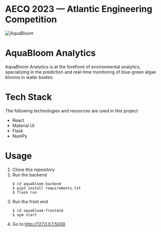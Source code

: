 # AECQ 2023 — Atlantic Engineering Competition

![AquaBloom](https://github.com/matthew-collett/aqua-bloom/assets/97645707/7785b03e-6b09-4296-8f1f-d0c625cf6d5b)

# AquaBloom Analytics 
AquaBloom Analytics is at the forefront of environmental analytics, specializing in the prediction and real-time monitoring of blue-green algae blooms in water bodies.

# Tech Stack
The following technologies and resources are used in this project
- React
- Material UI
- Flask
- NumPy

# Usage
1. Clone this repository
2. Run the backend
   ```
   $ cd aquabloom_backend
   $ pip3 install requirements.txt
   $ flask run
   ```
4. Run the front end
   ```
   $ cd aquabloom-frontend
   $ npm start
   ```
5. Go to http://127.0.0.1:5000
   
   
   
